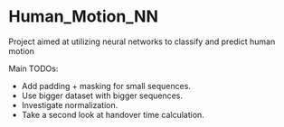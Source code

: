 # Human_Motion_NN
Project aimed at utilizing neural networks to classify and predict human motion

Main TODOs:  
- Add padding + masking for small sequences.
- Use bigger dataset with bigger sequences.
- Investigate normalization.
- Take a second look at handover time calculation.
